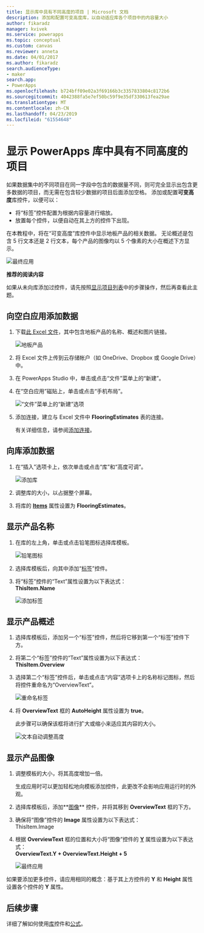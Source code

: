 ```yaml
---
title: 显示库中具有不同高度的项目 | Microsoft 文档
description: 添加和配置可变高度库，以自动适应库各个项目中的内容量大小
author: fikaradz
manager: kvivek
ms.service: powerapps
ms.topic: conceptual
ms.custom: canvas
ms.reviewer: anneta
ms.date: 04/01/2017
ms.author: fikaradz
search.audienceType:
- maker
search.app:
- PowerApps
ms.openlocfilehash: b724bff09e02a3f69166b3c3357833804c8172b6
ms.sourcegitcommit: 4042388fa5e7ef50bc59f9e35df330613fea29ae
ms.translationtype: MT
ms.contentlocale: zh-CN
ms.lasthandoff: 04/23/2019
ms.locfileid: "61554648"
---
```

# <a name="show-items-of-different-heights-in-a-powerapps-gallery"></a>显示 PowerApps 库中具有不同高度的项目
如果数据集中的不同项目在同一字段中包含的数据量不同，则可完全显示出包含更多数据的项目，而无需在包含较少数据的项目后面添加空格。 添加或配置**可变高度**库控件，以便可以：

* 将“标签”控件配置为根据内容量进行缩放。
* 放置每个控件，以便自动在其上方的控件下出现。

在本教程中，将在“可变高度”库控件中显示地板产品的相关数据。 无论概述是包含 5 行文本还是 2 行文本，每个产品的图像均以 5 个像素的大小在概述下方显示。

![最终应用](./media/gallery-dynamic-sizing/dynamic-app.png)

**推荐的阅读内容**

如果从未向库添加过控件，请先按照[显示项目列表](add-gallery.md)中的步骤操作，然后再查看此主题。

## <a name="add-data-to-a-blank-app"></a>向空白应用添加数据
1. 下载[此 Excel 文件](https://az787822.vo.msecnd.net/documentation/get-started-from-data/FlooringEstimates.xlsx)，其中包含地板产品的名称、概述和图片链接。

    ![地板产品](./media/gallery-dynamic-sizing/flooring-products.png)

2. 将 Excel 文件上传到云存储帐户（如 OneDrive、Dropbox 或 Google Drive）中。

3. 在 PowerApps Studio 中，单击或点击“文件”菜单上的“新建”。

4. 在“空白应用”磁贴上，单击或点击“手机布局”。

    ![“文件”菜单上的“新建”选项](./media/gallery-dynamic-sizing/blank-app.png)

5. 添加连接，建立与 Excel 文件中 **FlooringEstimates** 表的连接。

    有关详细信息，请参阅[添加连接](add-data-connection.md)。

## <a name="add-data-to-a-gallery"></a>向库添加数据
1. 在“插入”选项卡上，依次单击或点击“库”和“高度可调”。

    ![添加库](./media/gallery-dynamic-sizing/add-flexible.png)
2. 调整库的大小，以占据整个屏幕。

3. 将库的 **[Items](controls/properties-core.md)** 属性设置为 **FlooringEstimates**。

## <a name="show-the-product-names"></a>显示产品名称
1. 在库的左上角，单击或点击铅笔图标选择库模板。

    ![铅笔图标](./media/gallery-dynamic-sizing/edit-template.png)

2. 选择库模板后，向其中添加“[标签](controls/control-text-box.md)”控件。

3. 将“标签”控件的“Text”属性设置为以下表达式：<br>
   **ThisItem.Name**

    ![添加标签](./media/gallery-dynamic-sizing/add-text-box.png)

## <a name="show-the-product-overviews"></a>显示产品概述
1. 选择库模板后，添加另一个“标签”控件，然后将它移到第一个“标签”控件下方。  

2. 将第二个“标签”控件的“Text”属性设置为以下表达式：<br> **ThisItem.Overview**

3. 选择第二个“标签”控件后，单击或点击“内容”选项卡上的名称标记图标，然后将控件重命名为“OverviewText”。

    ![重命名标签](./media/gallery-dynamic-sizing/rename-text-box.png)

4. 将 **OverviewText** 框的 **AutoHeight** 属性设置为 **true**。

    此步骤可以确保该框将进行扩大或缩小来适应其内容的大小。

      ![文本自动调整高度](./media/gallery-dynamic-sizing/autoheight-text.png)

## <a name="show-the-product-images"></a>显示产品图像
1. 调整模板的大小，将其高度增加一倍。

    生成应用时可以更加轻松地向模板添加控件，此更改不会影响应用运行时的外观。

2. 选择库模板后，添加**[图像](controls/control-image.md)** 控件，并将其移到 **OverviewText** 框的下方。

3. 确保将“图像”控件的 **Image** 属性设置为以下表达式：<br>
    ThisItem.Image

4. 根据 **OverviewText** 框的位置和大小将“图像”控件的 **[Y](controls/properties-core.md)** 属性设置为以下表达式：
   <br>**OverviewText.Y + OverviewText.Height + 5**

    ![最终应用](./media/gallery-dynamic-sizing/final-app.png)

如果要添加更多控件，请应用相同的概念：基于其上方控件的 **Y** 和 **Height** 属性设置各个控件的 **Y** 属性。

## <a name="next-steps"></a>后续步骤
详细了解如何使用[库](working-with-forms.md)控件和[公式](working-with-formulas.md)。
